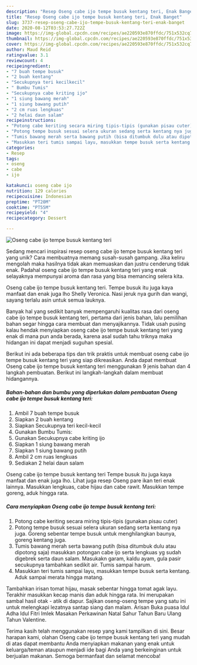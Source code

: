 ```yaml
---
description: "Resep Oseng cabe ijo tempe busuk kentang teri, Enak Banget"
title: "Resep Oseng cabe ijo tempe busuk kentang teri, Enak Banget"
slug: 3737-resep-oseng-cabe-ijo-tempe-busuk-kentang-teri-enak-banget
date: 2020-08-12T03:53:27.722Z
image: https://img-global.cpcdn.com/recipes/ae220593e870ffdc/751x532cq70/oseng-cabe-ijo-tempe-busuk-kentang-teri-foto-resep-utama.jpg
thumbnail: https://img-global.cpcdn.com/recipes/ae220593e870ffdc/751x532cq70/oseng-cabe-ijo-tempe-busuk-kentang-teri-foto-resep-utama.jpg
cover: https://img-global.cpcdn.com/recipes/ae220593e870ffdc/751x532cq70/oseng-cabe-ijo-tempe-busuk-kentang-teri-foto-resep-utama.jpg
author: Maud Reid
ratingvalue: 3.1
reviewcount: 4
recipeingredient:
- "7 buah tempe busuk"
- "2 buah kentang"
- "Secukupnya teri kecilkecil"
- " Bumbu Tumis"
- "Secukupnya cabe kriting ijo"
- "1 siung bawang merah"
- "1 siung bawang putih"
- "2 cm ruas lengkuas"
- "2 helai daun salam"
recipeinstructions:
- "Potong cabe keriting secara miring tipis-tipis (gunakan pisau cuter)"
- "Potong tempe busuk sesuai selera ukuran sedang serta kentang nya juga. Goreng sebentar tempe busuk untuk menghilangkan baunya, goreng kentang juga."
- "Tumis bawang merah serta bawang putih (bisa ditumbuk dulu atau dipotong saja) masukkan potongan cabe ijo serta lengkuas yg sudah digebrek serta daun salam. Masukakn garam, kaldu ayam, gula pasir secukupnya tambahkan sedikit air. Tumis sampai harum."
- "Masukkan teri tumis sampai layu, masukkan tempe busuk serta kentang. Aduk sampai merata hingga matang."
categories:
- Resep
tags:
- oseng
- cabe
- ijo

katakunci: oseng cabe ijo 
nutrition: 129 calories
recipecuisine: Indonesian
preptime: "PT20M"
cooktime: "PT55M"
recipeyield: "4"
recipecategory: Dessert

---
```



![Oseng cabe ijo tempe busuk kentang teri](https://img-global.cpcdn.com/recipes/ae220593e870ffdc/751x532cq70/oseng-cabe-ijo-tempe-busuk-kentang-teri-foto-resep-utama.jpg)

Sedang mencari inspirasi resep oseng cabe ijo tempe busuk kentang teri yang unik? Cara membuatnya memang susah-susah gampang. Jika keliru mengolah maka hasilnya tidak akan memuaskan dan justru cenderung tidak enak. Padahal oseng cabe ijo tempe busuk kentang teri yang enak selayaknya mempunyai aroma dan rasa yang bisa memancing selera kita.

Oseng cabe ijo tempe busuk kentang teri. Tempe busuk itu juga kaya manfaat dan enak juga lho Shelly Veronica. Nasi jeruk nya gurih dan wangi, sayang terlalu asin untuk semua lauknya.

Banyak hal yang sedikit banyak mempengaruhi kualitas rasa dari oseng cabe ijo tempe busuk kentang teri, pertama dari jenis bahan, lalu pemilihan bahan segar hingga cara membuat dan menyajikannya. Tidak usah pusing kalau hendak menyiapkan oseng cabe ijo tempe busuk kentang teri yang enak di mana pun anda berada, karena asal sudah tahu triknya maka hidangan ini dapat menjadi suguhan spesial.


Berikut ini ada beberapa tips dan trik praktis untuk membuat oseng cabe ijo tempe busuk kentang teri yang siap dikreasikan. Anda dapat membuat Oseng cabe ijo tempe busuk kentang teri menggunakan 9 jenis bahan dan 4 langkah pembuatan. Berikut ini langkah-langkah dalam membuat hidangannya.

<!--inarticleads1-->

##### Bahan-bahan dan bumbu yang diperlukan dalam pembuatan Oseng cabe ijo tempe busuk kentang teri:

1. Ambil 7 buah tempe busuk
1. Siapkan 2 buah kentang
1. Siapkan Secukupnya teri kecil-kecil
1. Gunakan  Bumbu Tumis:
1. Gunakan Secukupnya cabe kriting ijo
1. Siapkan 1 siung bawang merah
1. Siapkan 1 siung bawang putih
1. Ambil 2 cm ruas lengkuas
1. Sediakan 2 helai daun salam


Oseng cabe ijo tempe busuk kentang teri Tempe busuk itu juga kaya manfaat dan enak juga lho. Lihat juga resep Oseng pare ikan teri enak lainnya. Masukkan lengkuas, cabe hijau dan cabe rawit. Masukkan tempe goreng, aduk hingga rata. 

<!--inarticleads2-->

##### Cara menyiapkan Oseng cabe ijo tempe busuk kentang teri:

1. Potong cabe keriting secara miring tipis-tipis (gunakan pisau cuter)
1. Potong tempe busuk sesuai selera ukuran sedang serta kentang nya juga. Goreng sebentar tempe busuk untuk menghilangkan baunya, goreng kentang juga.
1. Tumis bawang merah serta bawang putih (bisa ditumbuk dulu atau dipotong saja) masukkan potongan cabe ijo serta lengkuas yg sudah digebrek serta daun salam. Masukakn garam, kaldu ayam, gula pasir secukupnya tambahkan sedikit air. Tumis sampai harum.
1. Masukkan teri tumis sampai layu, masukkan tempe busuk serta kentang. Aduk sampai merata hingga matang.


Tambahkan irisan tomat hijau, masak sebentar hingga tomat agak layu. Terakhir masukkan kecap manis dan aduk hingga rata. Ini merupakan sambal hasil otak - atik di dapur. Sajikan oseng-oseng tempe yang satu ini untuk melengkapi lezatnya santap siang dan malam. Arisan Buka puasa Idul Adha Idul Fitri Imlek Masakan Perkawinan Natal Sahur Tahun Baru Ulang Tahun Valentine. 

Terima kasih telah menggunakan resep yang kami tampilkan di sini. Besar harapan kami, olahan Oseng cabe ijo tempe busuk kentang teri yang mudah di atas dapat membantu Anda menyiapkan makanan yang enak untuk keluarga/teman ataupun menjadi ide bagi Anda yang berkeinginan untuk berjualan makanan. Semoga bermanfaat dan selamat mencoba!
